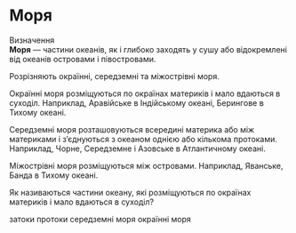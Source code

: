 # Моря

<div class="eoz-wrap">
<span class="eoz">Визначення</span>
<div class="eoz-text">
<b>Моря</b> — частини океанiв, як i глибоко заходять у сушу або вiдокремленi вiд океанiв островами i пiвостровами.
</div>
</div>

Розрізняють <span class="p1">окраїнні</span>, <span class="p1">середземні</span> та <span class="p1">міжострівні</span> моря.

<span class="p1">Окраїнні моря</span> розміщуються по окраїнах материків і мало вдаються в суходіл. Наприклад, Аравійське в Індійському океані, Берингове в Тихому океані.

<span class="p1">Середземні моря</span> розташовуються всередині материка або між материками і з’єднуються з океаном однією або кількома протоками. Наприклад, Чорне, Середземне і Азовське в Атлантичному океані.

<span class="p1">Міжострівні моря</span> розміщуються між островами. Наприклад, Яванське, Банда в Тихому океані.

<quiz>
<question>
<p>Як називаються частини океану, які розміщуються по окраїнах материків і мало вдаються в суходіл?</p>
<answer>затоки</answer> 
<answer>протоки</answer> 
<answer>середземні моря</answer> 
<answer correct>окраїнні моря</answer>
</question>
</quiz>
